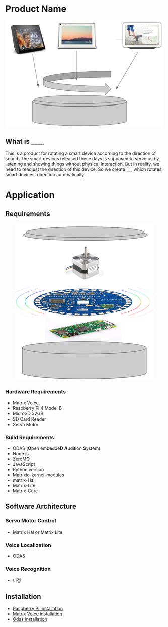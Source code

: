 # Product Name

<p align="center"><img src="docs/images/function.png"></p>

## What is ____

This is a product for rotating a smart device according to the direction of sound. The smart devices released these days is supposed to serve us by listening and showing things without physical interaction. But in reality, we need to readjust the direction of this device. So we create ___ which rotates smart devices' direction automatically.

# Application

## Requirements

<p align="center"><img src="docs/images/design.png"></p>

### Hardware Requirements

- Matrix Voice
- Raspberry Pi 4 Model B
- MicroSD 32GB
- SD Card Reader
- Servo Motor

### Build Requirements

- ODAS (**O**pen embedde**D** **A**udition **S**ystem)
- Node js
- ZeroMQ
- JavaScript
- Python version
- Matrixio-kernel-modules
- matrix-Hal
- Matrix-Lite
- Matrix-Core







## Software Architecture



### Servo Motor Control

- Matrix Hal or Matrix Lite

### Voice Localization

- ODAS

### Voice Recognition

- 미정





## Installation

- [Raspberry Pi installation]()
- [Matrix Voice installation]()
- [Odas installation]()





















